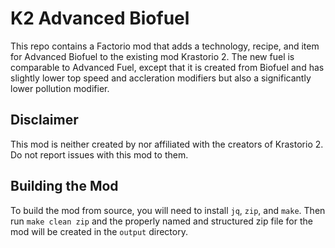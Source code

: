 # K2 Advanced Biofuel

This repo contains a Factorio mod that adds a technology, recipe, and item
for Advanced Biofuel to the existing mod Krastorio 2. The new fuel is
comparable to Advanced Fuel, except that it is created from Biofuel and has
slightly lower top speed and accleration modifiers but also a significantly
lower pollution modifier.

## Disclaimer

This mod is neither created by nor affiliated with the creators of
Krastorio 2. Do not report issues with this mod to them.

## Building the Mod

To build the mod from source, you will need to install `jq`, `zip`, and
`make`. Then run `make clean zip` and the properly named and structured
zip file for the mod will be created in the `output` directory.
